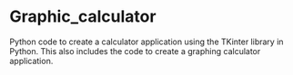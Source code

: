 # Graphic_calculator
Python code to create a calculator application using the TKinter library in Python. This also includes the code to create a graphing calculator application.
